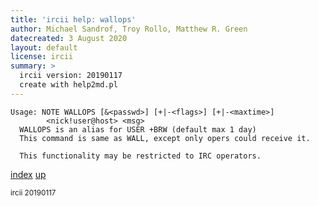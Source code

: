 ```yaml
---
title: 'ircii help: wallops'
author: Michael Sandrof, Troy Rollo, Matthew R. Green
datecreated: 3 August 2020
layout: default
license: ircii
summary: >
  ircii version: 20190117
  create with help2md.pl
---
```

```
Usage: NOTE WALLOPS [&<passwd>] [+|-<flags>] [+|-<maxtime>]
		<nick!user@host> <msg>
  WALLOPS is an alias for USER +BRW (default max 1 day)
  This command is same as WALL, except only opers could receive it.

  This functionality may be restricted to IRC operators.
```

[index](index.html)
[up](..)

<small> ircii 20190117 </small>

